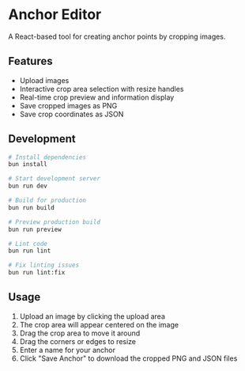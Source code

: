 # Anchor Editor

A React-based tool for creating anchor points by cropping images.

## Features

- Upload images
- Interactive crop area selection with resize handles
- Real-time crop preview and information display
- Save cropped images as PNG
- Save crop coordinates as JSON

## Development

```bash
# Install dependencies
bun install

# Start development server
bun run dev

# Build for production
bun run build

# Preview production build
bun run preview

# Lint code
bun run lint

# Fix linting issues
bun run lint:fix
```

## Usage

1. Upload an image by clicking the upload area
2. The crop area will appear centered on the image
3. Drag the crop area to move it around
4. Drag the corners or edges to resize
5. Enter a name for your anchor
6. Click "Save Anchor" to download the cropped PNG and JSON files

